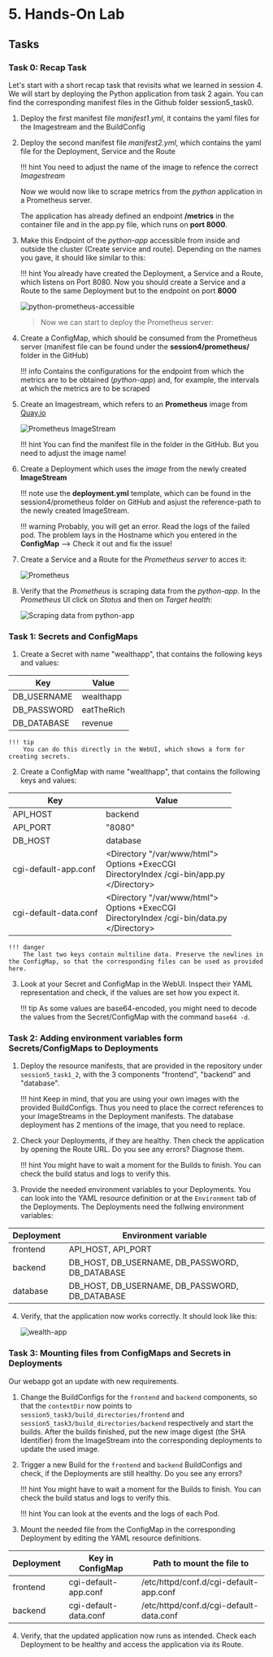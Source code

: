 # 5. Hands-On Lab

## Tasks

### Task 0: Recap Task 

Let's start with a short recap task that revisits what we learned in session 4. 
We will start by deploying the Python application from task 2 again. You can find the corresponding manifest files in the Github folder session5_task0.

1. Deploy the first manifest file *manifest1.yml*, it contains the yaml files for the Imagestream and the BuildConfig
2. Deploy the second manifest file *manifest2.yml*, which contains the yaml file for the Deployment, Service and the Route

    !!! hint
        You need to adjust the name of the image to refence the correct *Imagestream* 

    Now we would now like to scrape metrics from the *python* application in a Prometheus server.

    The application has already defined an endpoint **/metrics** in the container file and in the app.py file, which runs on **port 8000**.

3. Make this Endpoint of the *python-app* accessible from inside and outside the cluster (Create service and route). Depending on the names you gave, it should like similar to this:

    !!! hint
        You already have created the Deployment, a Service and a Route, which listens on Port 8080. 
        Now you should create a Service and a Route to the same Deployment but to the endpoint on port **8000**

    ![python-prometheus-accessible](images/session4/python_prometheus-accessible.png)

    > Now we can start to deploy the Prometheus server:

4. Create a ConfigMap, which should be consumed from the Prometheus server (manifest file can be found under the **session4/prometheus/** folder in the GitHub)

    !!! info
        Contains the configurations for the endpoint from which the metrics are to be obtained (*python-app*) and, for example, the intervals at which the metrics are to be scraped

5. Create an Imagestream, which refers to an **Prometheus** image from [Quay.io](https://quay.io/repository/prometheus/prometheus)

    ![Prometheus ImageStream](images/session4/prometheus-imagestream.png)

    !!! hint
        You can find the manifest file in the folder in the GitHub. But you need to adjust the image name!

6. Create a Deployment which uses the *image* from the newly created **ImageStream** 
    
    !!! note
        use the **deployment.yml** template, which can be found in the session4/prometheus folder on GitHub and asjust the reference-path to the newly created ImageStream. 

    !!! warning 
        Probably, you will get an error. Read the logs of the failed pod. 
        The problem lays in the Hostname which you entered in the **ConfigMap** --> Check it out and fix the issue!

7. Create a Service and a Route for the *Prometheus server* to acces it:

    ![Prometheus](images/session4/prometheus.png)

8. Verify that the *Prometheus* is scraping data from the *python-app*. In the *Prometheus* UI click on *Status* and then on *Target health*: 

    ![Scraping data from python-app](images/session4/Scraping_python.png)


### Task 1: Secrets and ConfigMaps

1. Create a Secret with name "wealthapp", that contains the following keys and values:

| Key         | Value      |
|-------------|------------|
| DB_USERNAME | wealthapp  |
| DB_PASSWORD | eatTheRich |
| DB_DATABASE | revenue    |

    !!! tip
        You can do this directly in the WebUI, which shows a form for creating secrets.

2. Create a ConfigMap with name "wealthapp", that contains the following keys and values:

| Key         | Value      |
|-------------|------------|
| API\_HOST    | backend    |
| API\_PORT    | "8080"     |
| DB\_HOST     | database   |
| cgi-default-app.conf  | <Directory "/var/www/html"\><br>  Options +ExecCGI<br>  DirectoryIndex /cgi-bin/app.py<br></Directory\> |
| cgi-default-data.conf | <Directory "/var/www/html"\><br>  Options +ExecCGI<br>  DirectoryIndex /cgi-bin/data.py<br></Directory\> |

    !!! danger
        The last two keys contain multiline data. Preserve the newlines in the ConfigMap, so that the corresponding files can be used as provided here.

3. Look at your Secret and ConfigMap in the WebUI. Inspect their YAML representation and check, if the values are set how you expect it.

    !!! tip
        As some values are base64-encoded, you might need to decode the values from the Secret/ConfigMap with the command `base64 -d`.


### Task 2: Adding environment variables form Secrets/ConfigMaps to Deployments

1. Deploy the resource manifests, that are provided in the repository under `session5_task1_2`, with the 3 components "frontend", "backend" and "database".

    !!! hint
        Keep in mind, that you are using your own images with the provided BuildConfigs. Thus you need to place the correct references to your ImageStreams in the Deployment manifests. The database deployment has 2 mentions of the image, that you need to replace.
2. Check your Deployments, if they are healthy. Then check the application by opening the Route URL. Do you see any errors? Diagnose them.

    !!! hint
        You might have to wait a moment for the Builds to finish. You can check the build status and logs to verify this.

3. Provide the needed environment variables to your Deployments. You can look into the YAML resource definition or at the `Environment` tab of the Deployments. The Deployments need the follwing environment variables:

| Deployment | Environment variable                               |
|------------|----------------------------------------------------|
| frontend   | API\_HOST, API\_PORT                               |
| backend    | DB\_HOST, DB\_USERNAME, DB\_PASSWORD, DB\_DATABASE |
| database   | DB\_HOST, DB\_USERNAME, DB\_PASSWORD, DB\_DATABASE |

4. Verify, that the application now works correctly. It should look like this:

    ![wealth-app](images/session5/wealth-app.png)


### Task 3: Mounting files from ConfigMaps and Secrets in Deployments

Our webapp got an update with new requirements.

1. Change the BuildConfigs for the `frontend` and `backend` components, so that the `contextDir` now points to `session5_task3/build_directories/frontend` and `session5_task3/build_directories/backend` respectively and start the builds. After the builds finished, put the new image digest (the SHA Identifier) from the ImageStream into the corresponding deployments to update the used image.

2. Trigger a new Build for the `frontend` and `backend` BuildConfigs and check, if the Deployments are still healthy. Do you see any errors?

    !!! hint
        You might have to wait a moment for the Builds to finish. You can check the build status and logs to verify this.

    !!! hint
        You can look at the events and the logs of each Pod.

3. Mount the needed file from the ConfigMap in the corresponding Deployment by editing the YAML resource definitions.

| Deployment | Key in ConfigMap      | Path to mount the file to               |
|------------|-----------------------|-----------------------------------------|
| frontend   | cgi-default-app.conf  | /etc/httpd/conf.d/cgi-default-app.conf  |
| backend    | cgi-default-data.conf | /etc/httpd/conf.d/cgi-default-data.conf |

4. Verify, that the updated application now runs as intended. Check each Deployment to be healthy and access the application via its Route.
